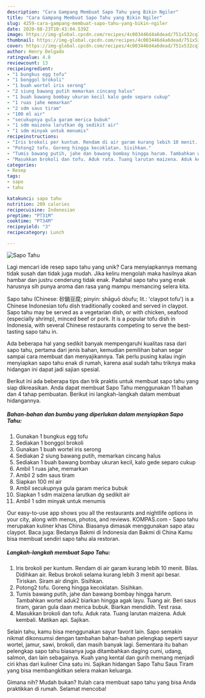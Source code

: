 ```yaml
---
description: "Cara Gampang Membuat Sapo Tahu yang Bikin Ngiler"
title: "Cara Gampang Membuat Sapo Tahu yang Bikin Ngiler"
slug: 4259-cara-gampang-membuat-sapo-tahu-yang-bikin-ngiler
date: 2020-08-23T10:43:04.539Z
image: https://img-global.cpcdn.com/recipes/4c003446d4a6dead/751x532cq70/sapo-tahu-foto-resep-utama.jpg
thumbnail: https://img-global.cpcdn.com/recipes/4c003446d4a6dead/751x532cq70/sapo-tahu-foto-resep-utama.jpg
cover: https://img-global.cpcdn.com/recipes/4c003446d4a6dead/751x532cq70/sapo-tahu-foto-resep-utama.jpg
author: Henry Delgado
ratingvalue: 4.8
reviewcount: 13
recipeingredient:
- "1 bungkus egg tofu"
- "1 bonggol brokoli"
- "1 buah wortel iris serong"
- "2 siung bawang putih memarkan cincang halus"
- "1 buah bawang bombay ukuran kecil kalo gede separo cukup"
- "1 ruas jahe memarkan"
- "2 sdm saus tiram"
- "100 ml air"
- "secukupnya gula garam merica bubuk"
- "1 sdm maizena larutkan dg sedikit air"
- "1 sdm minyak untuk menumis"
recipeinstructions:
- "Iris brokoli per kuntum. Rendam di air garam kurang lebih 10 menit. Bilas. Didihkan air. Rebus brokoli selama kurang lebih 3 menit api besar. Tiriskan. Siram air dingin. Sisihkan."
- "Potong2 tofu. Goreng hingga kecoklatan. Sisihkan."
- "Tumis bawang putih, jahe dan bawang bombay hingga harum. Tambahkan wortel aduk2 biarkan hingga agak layu. Tuang air. Beri saus tiram, garan gula daan merica bubuk. Biarkan mendidih. Test rasa."
- "Masukkan brokoli dan tofu. Aduk rata. Tuang larutan maizena. Aduk kembali. Matikan api. Sajikan."
categories:
- Resep
tags:
- sapo
- tahu

katakunci: sapo tahu 
nutrition: 209 calories
recipecuisine: Indonesian
preptime: "PT31M"
cooktime: "PT34M"
recipeyield: "3"
recipecategory: Lunch

---
```



![Sapo Tahu](https://img-global.cpcdn.com/recipes/4c003446d4a6dead/751x532cq70/sapo-tahu-foto-resep-utama.jpg)

Lagi mencari ide resep sapo tahu yang unik? Cara menyiapkannya memang tidak susah dan tidak juga mudah. Jika keliru mengolah maka hasilnya akan hambar dan justru cenderung tidak enak. Padahal sapo tahu yang enak harusnya sih punya aroma dan rasa yang mampu memancing selera kita.

Sapo tahu (Chinese: 砂鍋豆腐; pinyin: shāguō dòufu; lit.: &#39;claypot tofu&#39;) is a Chinese Indonesian tofu dish traditionally cooked and served in claypot. Sapo tahu may be served as a vegetarian dish, or with chicken, seafood (especially shrimp), minced beef or pork. It is a popular tofu dish in Indonesia, with several Chinese restaurants competing to serve the best-tasting sapo tahu in.

Ada beberapa hal yang sedikit banyak mempengaruhi kualitas rasa dari sapo tahu, pertama dari jenis bahan, kemudian pemilihan bahan segar sampai cara membuat dan menyajikannya. Tak perlu pusing kalau ingin menyiapkan sapo tahu enak di rumah, karena asal sudah tahu triknya maka hidangan ini dapat jadi sajian spesial.


Berikut ini ada beberapa tips dan trik praktis untuk membuat sapo tahu yang siap dikreasikan. Anda dapat membuat Sapo Tahu menggunakan 11 bahan dan 4 tahap pembuatan. Berikut ini langkah-langkah dalam membuat hidangannya.

<!--inarticleads1-->

##### Bahan-bahan dan bumbu yang diperlukan dalam menyiapkan Sapo Tahu:

1. Gunakan 1 bungkus egg tofu
1. Sediakan 1 bonggol brokoli
1. Gunakan 1 buah wortel iris serong
1. Sediakan 2 siung bawang putih, memarkan cincang halus
1. Sediakan 1 buah bawang bombay ukuran kecil, kalo gede separo cukup
1. Ambil 1 ruas jahe, memarkan
1. Ambil 2 sdm saus tiram
1. Siapkan 100 ml air
1. Ambil secukupnya gula garam merica bubuk
1. Siapkan 1 sdm maizena larutkan dg sedikit air
1. Ambil 1 sdm minyak untuk menumis


Our easy-to-use app shows you all the restaurants and nightlife options in your city, along with menus, photos, and reviews. KOMPAS.com - Sapo tahu merupakan kuliner khas China. Biasanya dimasak menggunakan sapo atau claypot. Baca juga: Bedanya Bakmi di Indonesia dan Bakmi di China Kamu bisa membuat sendiri sapo tahu ala restoran. 

<!--inarticleads2-->

##### Langkah-langkah membuat Sapo Tahu:

1. Iris brokoli per kuntum. Rendam di air garam kurang lebih 10 menit. Bilas. Didihkan air. Rebus brokoli selama kurang lebih 3 menit api besar. Tiriskan. Siram air dingin. Sisihkan.
1. Potong2 tofu. Goreng hingga kecoklatan. Sisihkan.
1. Tumis bawang putih, jahe dan bawang bombay hingga harum. Tambahkan wortel aduk2 biarkan hingga agak layu. Tuang air. Beri saus tiram, garan gula daan merica bubuk. Biarkan mendidih. Test rasa.
1. Masukkan brokoli dan tofu. Aduk rata. Tuang larutan maizena. Aduk kembali. Matikan api. Sajikan.


Selain tahu, kamu bisa menggunakan sayur favorit lain. Sapo semakin nikmat dikonsumsi dengan tambahan bahan-bahan pelengkap seperti sayur wortel, jamur, sawi, brokoli, dan masih banyak lagi. Sementara itu bahan pelengkap sapo tahu biasanya juga ditambahkan daging cumi, udang, salmon, dan lain sebagainya. Kuah yang kental dan gurih memang menjadi ciri khas dari kuliner Cina satu ini. Sajikan hidangan Sapo Tahu Saus Tiram yang bisa membangkitkan selera makan keluarga. 

Gimana nih? Mudah bukan? Itulah cara membuat sapo tahu yang bisa Anda praktikkan di rumah. Selamat mencoba!
